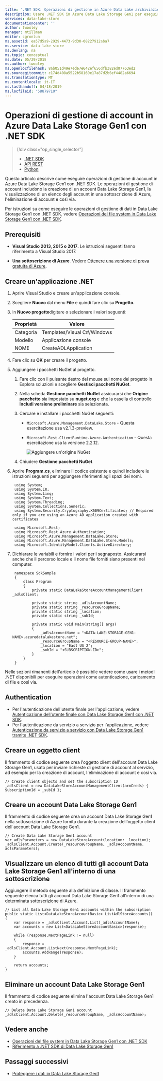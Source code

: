 ```yaml
---
title: '.NET SDK: Operazioni di gestione in Azure Data Lake archiviazione Gen1 account | Microsoft Docs'
description: Usare .NET SDK in Azure Data Lake Storage Gen1 per eseguire operazioni di gestione di account in Data Lake Storage Gen1
services: data-lake-store
documentationcenter: ''
author: twooley
manager: mtillman
editor: cgronlun
ms.assetid: ea57d5a9-2929-4473-9d30-08227912aba7
ms.service: data-lake-store
ms.devlang: na
ms.topic: conceptual
ms.date: 05/29/2018
ms.author: twooley
ms.openlocfilehash: 8ab051d49e7ed67e642ef656dfb382ed07763ed2
ms.sourcegitcommit: c174d408a5522b58160e17a87d2b6ef4482a6694
ms.translationtype: MT
ms.contentlocale: it-IT
ms.lasthandoff: 04/18/2019
ms.locfileid: "58879710"
---
```

# <a name="account-management-operations-on-azure-data-lake-storage-gen1-using-net-sdk"></a>Operazioni di gestione di account in Azure Data Lake Storage Gen1 con .NET SDK
> [!div class="op_single_selector"]
> * [.NET SDK](data-lake-store-get-started-net-sdk.md)
> * [API REST](data-lake-store-get-started-rest-api.md)
> * [Python](data-lake-store-get-started-python.md)
>
>

Questo articolo descrive come eseguire operazioni di gestione di account in Azure Data Lake Storage Gen1 con .NET SDK. Le operazioni di gestione di account includono la creazione di un account Data Lake Storage Gen1, la visualizzazione di un elenco degli account in una sottoscrizione di Azure, l'eliminazione di account e così via.

Per istruzioni su come eseguire le operazioni di gestione di dati in Data Lake Storage Gen1 con .NET SDK, vedere [Operazioni del file system in Data Lake Storage Gen1 con .NET SDK](data-lake-store-data-operations-net-sdk.md).

## <a name="prerequisites"></a>Prerequisiti
* **Visual Studio 2013, 2015 o 2017**. Le istruzioni seguenti fanno riferimento a Visual Studio 2017.

* **Una sottoscrizione di Azure**. Vedere [Ottenere una versione di prova gratuita di Azure](https://azure.microsoft.com/pricing/free-trial/).

## <a name="create-a-net-application"></a>Creare un'applicazione .NET
1. Aprire Visual Studio e creare un'applicazione console.
2. Scegliere **Nuovo** dal menu **File** e quindi fare clic su **Progetto**.
3. In **Nuovo progetto**digitare o selezionare i valori seguenti:

   | Proprietà | Valore |
   | --- | --- |
   | Categoria |Templates/Visual C#/Windows |
   | Modello |Applicazione console |
   | NOME |CreateADLApplication |
4. Fare clic su **OK** per creare il progetto.
5. Aggiungere i pacchetti NuGet al progetto.

   1. Fare clic con il pulsante destro del mouse sul nome del progetto in Esplora soluzioni e scegliere **Gestisci pacchetti NuGet**.
   2. Nella scheda **Gestione pacchetti NuGet** assicurarsi che **Origine pacchetto** sia impostato su **nuget.org** e che la casella di controllo **Includi versione preliminare** sia selezionata.
   3. Cercare e installare i pacchetti NuGet seguenti:

      * `Microsoft.Azure.Management.DataLake.Store` - Questa esercitazione usa v2.1.3-preview.
      * `Microsoft.Rest.ClientRuntime.Azure.Authentication` - Questa esercitazione usa la versione 2.2.12.

        ![Aggiungere un'origine NuGet](./media/data-lake-store-get-started-net-sdk/data-lake-store-install-nuget-package.png "Creare un nuovo account Azure Data Lake")
   4. Chiudere **Gestione pacchetti NuGet**.
6. Aprire **Program.cs**, eliminare il codice esistente e quindi includere le istruzioni seguenti per aggiungere riferimenti agli spazi dei nomi.

        using System;
        using System.IO;
        using System.Linq;
        using System.Text;
        using System.Threading;
        using System.Collections.Generic;
        using System.Security.Cryptography.X509Certificates; // Required only if you are using an Azure AD application created with certificates
                
        using Microsoft.Rest;
        using Microsoft.Rest.Azure.Authentication;
        using Microsoft.Azure.Management.DataLake.Store;
        using Microsoft.Azure.Management.DataLake.Store.Models;
        using Microsoft.IdentityModel.Clients.ActiveDirectory;

7. Dichiarare le variabili e fornire i valori per i segnaposto. Assicurarsi anche che il percorso locale e il nome file forniti siano presenti nel computer.

        namespace SdkSample
        {
            class Program
            {
                private static DataLakeStoreAccountManagementClient _adlsClient;
                
                private static string _adlsAccountName;
                private static string _resourceGroupName;
                private static string _location;
                private static string _subId;

                private static void Main(string[] args)
                {
                    _adlsAccountName = "<DATA-LAKE-STORAGE-GEN1-NAME>.azuredatalakestore.net"; 
                    _resourceGroupName = "<RESOURCE-GROUP-NAME>"; 
                    _location = "East US 2";
                    _subId = "<SUBSCRIPTION-ID>";                    
                }
            }
        }

Nelle sezioni rimanenti dell'articolo è possibile vedere come usare i metodi .NET disponibili per eseguire operazioni come autenticazione, caricamento di file e così via.

## <a name="authentication"></a>Authentication

* Per l'autenticazione dell'utente finale per l'applicazione, vedere [Autenticazione dell'utente finale con Data Lake Storage Gen1 con .NET SDK](data-lake-store-end-user-authenticate-net-sdk.md).
* Per l'autenticazione da servizio a servizio per l'applicazione, vedere [Autenticazione da servizio a servizio con Data Lake Storage Gen1 tramite .NET SDK](data-lake-store-service-to-service-authenticate-net-sdk.md).

## <a name="create-client-object"></a>Creare un oggetto client
Il frammento di codice seguente crea l'oggetto client dell'account Data Lake Storage Gen1, usato per inviare richieste di gestione di account al servizio, ad esempio per la creazione di account, l'eliminazione di account e così via.

    // Create client objects and set the subscription ID
    _adlsClient = new DataLakeStoreAccountManagementClient(armCreds) { SubscriptionId = _subId };
    
## <a name="create-a-data-lake-storage-gen1-account"></a>Creare un account Data Lake Storage Gen1
Il frammento di codice seguente crea un account Data Lake Storage Gen1 nella sottoscrizione di Azure fornita durante la creazione dell'oggetto client dell'account Data Lake Storage Gen1.

    // Create Data Lake Storage Gen1 account
    var adlsParameters = new DataLakeStoreAccount(location: _location);
    _adlsClient.Account.Create(_resourceGroupName, _adlsAccountName, adlsParameters);

## <a name="list-all-data-lake-storage-gen1-accounts-within-a-subscription"></a>Visualizzare un elenco di tutti gli account Data Lake Storage Gen1 all'interno di una sottoscrizione
Aggiungere il metodo seguente alla definizione di classe. Il frammento seguente elenca tutti gli account Data Lake Storage Gen1 all'interno di una determinata sottoscrizione di Azure.

    // List all Data Lake Storage Gen1 accounts within the subscription
    public static List<DataLakeStoreAccountBasic> ListAdlStoreAccounts()
    {
        var response = _adlsClient.Account.List(_adlsAccountName);
        var accounts = new List<DataLakeStoreAccountBasic>(response);

        while (response.NextPageLink != null)
        {
            response = _adlsClient.Account.ListNext(response.NextPageLink);
            accounts.AddRange(response);
        }

        return accounts;
    }

## <a name="delete-a-data-lake-storage-gen1-account"></a>Eliminare un account Data Lake Storage Gen1
Il frammento di codice seguente elimina l'account Data Lake Storage Gen1 creato in precedenza.

    // Delete Data Lake Storage Gen1 account
    _adlsClient.Account.Delete(_resourceGroupName, _adlsAccountName);

## <a name="see-also"></a>Vedere anche 
* [Operazioni del file system in Data Lake Storage Gen1 con .NET SDK](data-lake-store-data-operations-net-sdk.md)
* [Riferimento a .NET SDK di Data Lake Storage Gen1](https://docs.microsoft.com/dotnet/api/overview/azure/data-lake-store?view=azure-dotnet)

## <a name="next-steps"></a>Passaggi successivi
* [Proteggere i dati in Data Lake Storage Gen1](data-lake-store-secure-data.md)
